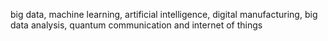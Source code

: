 big data, machine learning, artificial intelligence, digital manufacturing, big data analysis, quantum communication and internet of things
